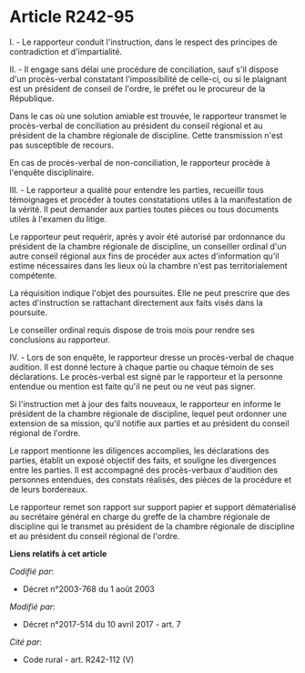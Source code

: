 # Article R242-95

I. - Le rapporteur conduit l'instruction, dans le respect des principes de contradiction et d'impartialité.

II. - Il engage sans délai une procédure de conciliation, sauf s'il dispose d'un procès-verbal constatant l'impossibilité de
celle-ci, ou si le plaignant est un président de conseil de l'ordre, le préfet ou le procureur de la République.

Dans le cas où une solution amiable est trouvée, le rapporteur transmet le procès-verbal de conciliation au président du
conseil régional et au président de la chambre régionale de discipline. Cette transmission n'est pas susceptible de recours.

En cas de procès-verbal de non-conciliation, le rapporteur procède à l'enquête disciplinaire.

III. - Le rapporteur a qualité pour entendre les parties, recueillir tous témoignages et procéder à toutes constatations
utiles à la manifestation de la vérité. Il peut demander aux parties toutes pièces ou tous documents utiles à l'examen du
litige.

Le rapporteur peut requérir, après y avoir été autorisé par ordonnance du président de la chambre régionale de discipline, un
conseiller ordinal d'un autre conseil régional aux fins de procéder aux actes d'information qu'il estime nécessaires dans les
lieux où la chambre n'est pas territorialement compétente.

La réquisition indique l'objet des poursuites. Elle ne peut prescrire que des actes d'instruction se rattachant directement
aux faits visés dans la poursuite.

Le conseiller ordinal requis dispose de trois mois pour rendre ses conclusions au rapporteur.

IV. - Lors de son enquête, le rapporteur dresse un procès-verbal de chaque audition. Il est donné lecture à chaque partie ou
chaque témoin de ses déclarations. Le procès-verbal est signé par le rapporteur et la personne entendue ou mention est faite
qu'il ne peut ou ne veut pas signer.

Si l'instruction met à jour des faits nouveaux, le rapporteur en informe le président de la chambre régionale de discipline,
lequel peut ordonner une extension de sa mission, qu'il notifie aux parties et au président du conseil régional de l'ordre.

Le rapport mentionne les diligences accomplies, les déclarations des parties, établit un exposé objectif des faits, et
souligne les divergences entre les parties. Il est accompagné des procès-verbaux d'audition des personnes entendues, des
constats réalisés, des pièces de la procédure et de leurs bordereaux.

Le rapporteur remet son rapport sur support papier et support dématérialisé au secrétaire général en charge du greffe de la
chambre régionale de discipline qui le transmet au président de la chambre régionale de discipline et au président du conseil
régional de l'ordre.

**Liens relatifs à cet article**

_Codifié par_:

  - Décret n°2003-768 du 1 août 2003

_Modifié par_:

  - Décret n°2017-514 du 10 avril 2017 - art. 7

_Cité par_:

  - Code rural - art. R242-112 (V)
